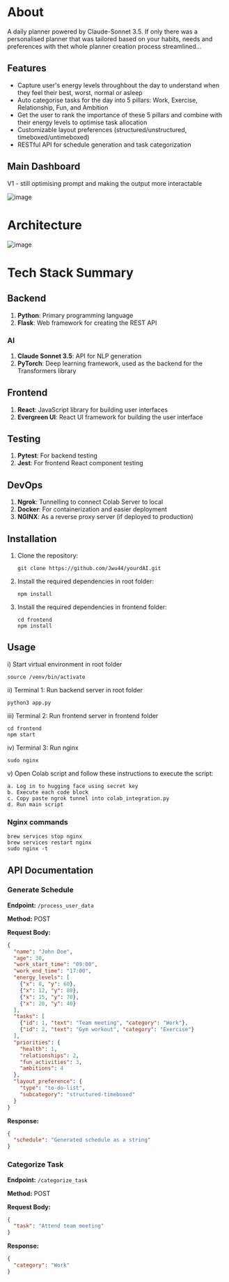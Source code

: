 # About

A daily planner powered by Claude-Sonnet 3.5. If only there was a personalised planner that was tailored based on your habits, needs and preferences with thet whole planner creation process streamlined...

## Features

- Capture user's energy levels throughbout the day to understand when they feel their best, worst, normal or asleep 
- Auto categorise tasks for the day into 5 pillars: Work, Exercise, Relationship, Fun, and Ambition
- Get the user to rank the importance of these 5 pillars and combine with their energy levels to optimise task allocation
- Customizable layout preferences (structured/unstructured, timeboxed/untimeboxed)
- RESTful API for schedule generation and task categorization

## Main Dashboard
V1 - still optimising prompt and making the output more interactable

![image](https://github.com/Jwu44/yourdAI/assets/70676614/ec6c8c69-08ac-40d3-9b7f-b732b94d7ab0)

# Architecture
![image](https://github.com/user-attachments/assets/436dd66c-5144-4b94-8487-e1203336601f)

# Tech Stack Summary

## Backend
1. **Python**: Primary programming language
2. **Flask**: Web framework for creating the REST API

### AI
1. **Claude Sonnet 3.5**: API for NLP generation
2. **PyTorch**: Deep learning framework, used as the backend for the Transformers library

## Frontend 
1. **React**: JavaScript library for building user interfaces
2. **Evergreen UI**: React UI framework for building the user interface

## Testing
1. **Pytest**: For backend testing
2. **Jest**: For frontend React component testing

## DevOps
1. **Ngrok**: Tunnelling to connect Colab Server to local
2. **Docker**: For containerization and easier deployment 
3. **NGINX**: As a reverse proxy server (if deployed to production)


## Installation

1. Clone the repository:
   ```
   git clone https://github.com/Jwu44/yourdAI.git
   ```

2. Install the required dependencies in root folder:
   ```
   npm install
   ```
   
3. Install the required dependencies in frontend folder:
   ```
   cd frontend
   npm install
   ```
   
## Usage

i) Start virtual environment in root folder
```
source /venv/bin/activate    
```

ii) Terminal 1: Run backend server in root folder
```
python3 app.py
```

iii) Terminal 2: Run frontend server in frontend folder
```
cd frontend
npm start
```

iv) Terminal 3: Run nginx
```
sudo nginx
```

v) Open Colab script and follow these instructions to execute the script:
```
a. Log in to hugging face using secret key
b. Execute each code block
c. Copy paste ngrok tunnel into colab_integration.py
d. Run main script
```
    
### Nginx commands
```
brew services stop nginx
brew services restart nginx
sudo nginx -t
```

## API Documentation

### Generate Schedule

**Endpoint:** `/process_user_data`

**Method:** POST

**Request Body:**
```json
{
  "name": "John Doe",
  "age": 30,
  "work_start_time": "09:00",
  "work_end_time": "17:00",
  "energy_levels": [
    {"x": 8, "y": 60},
    {"x": 12, "y": 80},
    {"x": 15, "y": 70},
    {"x": 20, "y": 40}
  ],
  "tasks": [
    {"id": 1, "text": "Team meeting", "category": "Work"},
    {"id": 2, "text": "Gym workout", "category": "Exercise"}
  ],
  "priorities": {
    "health": 1,
    "relationships": 2,
    "fun_activities": 3,
    "ambitions": 4
  },
  "layout_preference": {
    "type": "to-do-list",
    "subcategory": "structured-timeboxed"
  }
}
```

**Response:**
```json
{
  "schedule": "Generated schedule as a string"
}
```

### Categorize Task

**Endpoint:** `/categorize_task`

**Method:** POST

**Request Body:**
```json
{
  "task": "Attend team meeting"
}
```

**Response:**
```json
{
  "category": "Work"
}
```
